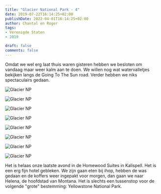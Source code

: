 ```yaml
---
title: "Glacier National Park - 4"
date: 2019-07-22T16:14:25+02:00
publishDate: 2022-04-01T16:14:25+02:00
author: Chantal en Roger
tags:
- Verenigde Staten
- 2019

draft: false
comments: false
---
```


Omdat we wel erg laat thuis waren gisteren hebben we besloten om vandaag maar weer kalm aan te doen. We willen nog wat watervalletjes bekijken langs de Going To The Sun road. Verder hebben we niks spectaculairs gedaan.

![Glacier NP](./images/IMG_6309.JPG)

![Glacier NP](./images/IMG_6314.JPG)

![Glacier NP](./images/P1021444.JPG)

![Glacier NP](./images/P1021455.JPG)

![Glacier NP](./images/P1021494.JPG)

![Glacier NP](./images/P1021520.JPG)

![Glacier NP](./images/P1021526.JPG)

![Glacier NP](./images/P1021542.JPG)

Het is helaas onze laatste avond in de Homewood Suites in Kalispell. Het is een erg fijn hotel gebleken. We zijn gaan eten bij ihop, hebben de was gedaan en de koffers weer ingepakt voor morgen, dan gaan we naar Helena, de hoofdstad van Montana. Het is slechts een tussenstop voor de volgende "grote" bestemming: Yellowstone National Park.
